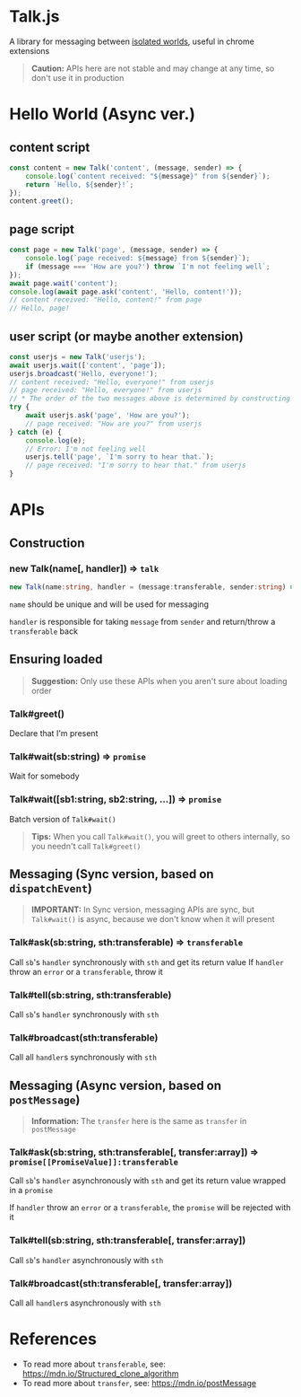 # Talk.js
A library for messaging between [isolated worlds](https://developer.chrome.com/extensions/content_scripts#execution-environment), useful in chrome extensions
> **Caution:** APIs here are not stable and may change at any time, so don't use it in production

# Hello World (Async ver.)
## content script
```javascript
const content = new Talk('content', (message, sender) => {
    console.log(`content received: "${message}" from ${sender}`);
    return `Hello, ${sender}!`;
});
content.greet();
```
## page script
```javascript
const page = new Talk('page', (message, sender) => {
    console.log(`page received: ${message} from ${sender}`);
    if (message === 'How are you?') throw `I'm not feeling well`;
});
await page.wait('content');
console.log(await page.ask('content', 'Hello, content!'));
// content received: "Hello, content!" from page
// Hello, page!
```
## user script (or maybe another extension)
```javascript
const userjs = new Talk('userjs');
await userjs.wait(['content', 'page']);
userjs.broadcast('Hello, everyone!');
// content received: "Hello, everyone!" from userjs
// page received: "Hello, everyone!" from userjs
// * The order of the two messages above is determined by constructing order
try {
    await userjs.ask('page', 'How are you?');
    // page received: "How are you?" from userjs
} catch (e) {
    console.log(e);
    // Error: I'm not feeling well
    userjs.tell('page', `I'm sorry to hear that.`);
    // page received: "I'm sorry to hear that." from userjs
}
```

# APIs 

## Construction
### new Talk(name[, handler]) ⇒ `talk`
```typescript
new Talk(name:string, handler = (message:transferable, sender:string) => returnValue:transferable): talk
```
`name` should be unique and will be used for messaging

`handler` is responsible for taking `message` from `sender` and return/throw a `transferable` back

## Ensuring loaded

> **Suggestion:** Only use these APIs when you aren't sure about loading order

### Talk#greet()
Declare that I'm present
### Talk#wait(sb:string) ⇒ `promise`
Wait for somebody
### Talk#wait([sb1:string, sb2:string, ...]) ⇒ `promise`
Batch version of `Talk#wait()`

> **Tips:** When you call `Talk#wait()`, you will greet to others internally, so you needn't call `Talk#greet()`

## Messaging (Sync version, based on `dispatchEvent`)

> **IMPORTANT:** In Sync version, messaging APIs are sync, but `Talk#wait()` is async, because we don't know when it will present

### Talk#ask(sb:string, sth:transferable) ⇒ `transferable`
Call `sb`'s `handler` synchronously with `sth` and get its return value
If `handler` throw an `error` or a `transferable`, throw it
### Talk#tell(sb:string, sth:transferable)
Call `sb`'s `handler` synchronously with `sth`
### Talk#broadcast(sth:transferable)
Call all `handler`s synchronously with `sth`

## Messaging (Async version, based on `postMessage`)

> **Information:** The `transfer` here is the same as `transfer` in `postMessage`

### Talk#ask(sb:string, sth:transferable[, transfer:array]) ⇒ `promise[[PromiseValue]]:transferable`
Call `sb`'s `handler` asynchronously with `sth` and get its return value wrapped in a `promise`

If `handler` throw an `error` or a `transferable`, the `promise` will be rejected with it
### Talk#tell(sb:string, sth:transferable[, transfer:array])
Call `sb`'s `handler` asynchronously with `sth`
### Talk#broadcast(sth:transferable[, transfer:array])
Call all `handler`s asynchronously with `sth`

# References
* To read more about `transferable`, see: <https://mdn.io/Structured_clone_algorithm>
* To read more about `transfer`, see: <https://mdn.io/postMessage>